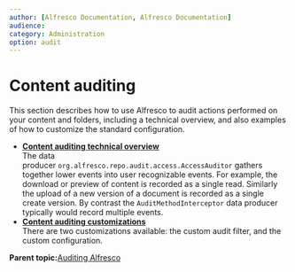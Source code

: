 ```yaml
---
author: [Alfresco Documentation, Alfresco Documentation]
audience: 
category: Administration
option: audit
---
```


# Content auditing

This section describes how to use Alfresco to audit actions performed on your content and folders, including a technical overview, and also examples of how to customize the standard configuration.

-   **[Content auditing technical overview](../concepts/audit-content-techdesc.md)**  
 The data producer `org.alfresco.repo.audit.access.AccessAuditor` gathers together lower events into user recognizable events. For example, the download or preview of content is recorded as a single read. Similarly the upload of a new version of a document is recorded as a single create version. By contrast the `AuditMethodInterceptor` data producer typically would record multiple events.
-   **[Content auditing customizations](../concepts/audit-cust.md)**  
There are two customizations available: the custom audit filter, and the custom configuration.

**Parent topic:**[Auditing Alfresco](../concepts/audit-intro.md)


